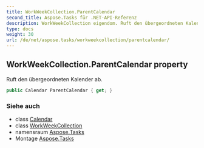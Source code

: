 ```yaml
---
title: WorkWeekCollection.ParentCalendar
second_title: Aspose.Tasks für .NET-API-Referenz
description: WorkWeekCollection eigendom. Ruft den übergeordneten Kalender ab.
type: docs
weight: 30
url: /de/net/aspose.tasks/workweekcollection/parentcalendar/
---
```

## WorkWeekCollection.ParentCalendar property

Ruft den übergeordneten Kalender ab.

```csharp
public Calendar ParentCalendar { get; }
```

### Siehe auch

* class [Calendar](../../calendar/)
* class [WorkWeekCollection](../)
* namensraum [Aspose.Tasks](../../workweekcollection/)
* Montage [Aspose.Tasks](../../../)


